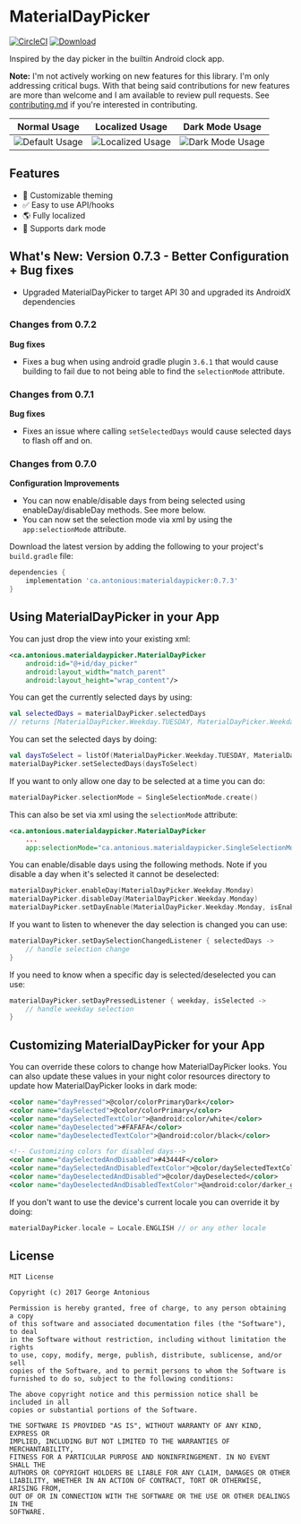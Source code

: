 # MaterialDayPicker

[![CircleCI](https://circleci.com/gh/gantonious/MaterialDayPicker.svg?style=svg)](https://circleci.com/gh/gantonious/MaterialDayPicker) [![Download](https://api.bintray.com/packages/gantonious/maven/materialdaypicker/images/download.svg)](https://bintray.com/gantonious/maven/materialdaypicker/_latestVersion)


Inspired by the day picker in the builtin Android clock app. 

**Note:** I'm not actively working on new features for this library. I'm only addressing critical bugs. With that being said contributions for new features are more than welcome and I am available to review pull requests. See [contributing.md](https://github.com/gantonious/MaterialDayPicker/blob/dev/CONTRIBUTING.md) if you're interested in contributing.

|Normal Usage|Localized Usage|Dark Mode Usage|
|---|---|---|
|![Default Usage](screenshots/default_usage.gif)|![Localized Usage](screenshots/localized_usage.gif)|![Dark Mode Usage](screenshots/dark_mode_usage.gif)|

## Features
- 🎨 Customizable theming
- ✅ Easy to use API/hooks
- 🌎 Fully localized
- 👻 Supports dark mode

## What's New: Version 0.7.3 - Better Configuration + Bug fixes

- Upgraded MaterialDayPicker to target API 30 and upgraded its AndroidX dependencies

### Changes from 0.7.2

**Bug fixes**
- Fixes a bug when using android gradle plugin `3.6.1` that would cause building to fail due to not being able to find the `selectionMode` attribute.

### Changes from 0.7.1

**Bug fixes**
- Fixes an issue where calling `setSelectedDays` would cause selected days to flash off and on.

### Changes from 0.7.0

**Configuration Improvements**
- You can now enable/disable days from being selected using enableDay/disableDay methods. See more below.
- You can now set the selection mode via xml by using the `app:selectionMode` attribute.

Download the latest version by adding the following to your project's `build.gradle` file:

```groovy
dependencies {
    implementation 'ca.antonious:materialdaypicker:0.7.3'
}
```

## Using MaterialDayPicker in your App

You can just drop the view into your existing xml:

```xml
<ca.antonious.materialdaypicker.MaterialDayPicker
    android:id="@+id/day_picker"
    android:layout_width="match_parent"
    android:layout_height="wrap_content"/>
```

You can get the currently selected days by using:

```kotlin
val selectedDays = materialDayPicker.selectedDays
// returns [MaterialDayPicker.Weekday.TUESDAY, MaterialDayPicker.Weekday.FRIDAY]
```

You can set the selected days by doing:

```kotlin
val daysToSelect = listOf(MaterialDayPicker.Weekday.TUESDAY, MaterialDayPicker.Weekday.FRIDAY)
materialDayPicker.setSelectedDays(daysToSelect)
```

If you want to only allow one day to be selected at a time you can do:

```kotlin
materialDayPicker.selectionMode = SingleSelectionMode.create()
```

This can also be set via xml using the `selectionMode` attribute:

```xml
<ca.antonious.materialdaypicker.MaterialDayPicker
    ...
    app:selectionMode="ca.antonious.materialdaypicker.SingleSelectionMode"/>
```

You can enable/disable days using the following methods. Note if you disable a day when it's selected it cannot be deselected:

```kotlin
materialDayPicker.enableDay(MaterialDayPicker.Weekday.Monday)
materialDayPicker.disableDay(MaterialDayPicker.Weekday.Monday)
materialDayPicker.setDayEnable(MaterialDayPicker.Weekday.Monday, isEnabled = false)
```

If you want to listen to whenever the day selection is changed you can use:

```kotlin
materialDayPicker.setDaySelectionChangedListener { selectedDays ->
    // handle selection change
}
```

If you need to know when a specific day is selected/deselected you can use:


```kotlin
materialDayPicker.setDayPressedListener { weekday, isSelected ->
    // handle weekday selection
}
```

## Customizing MaterialDayPicker for your App

You can override these colors to change how MaterialDayPicker looks. You can also update these values in your night color resources directory to update how MaterialDayPicker looks in dark mode:

```xml
<color name="dayPressed">@color/colorPrimaryDark</color>
<color name="daySelected">@color/colorPrimary</color>
<color name="daySelectedTextColor">@android:color/white</color>
<color name="dayDeselected">#FAFAFA</color>
<color name="dayDeselectedTextColor">@android:color/black</color>

<!-- Customizing colors for disabled days-->
<color name="daySelectedAndDisabled">#43444F</color>
<color name="daySelectedAndDisabledTextColor">@color/daySelectedTextColor</color>
<color name="dayDeselectedAndDisabled">@color/dayDeselected</color>
<color name="dayDeselectedAndDisabledTextColor">@android:color/darker_gray</color>
```

If you don't want to use the device's current locale you can override it by doing:

```kotlin
materialDayPicker.locale = Locale.ENGLISH // or any other locale
```

## License

```
MIT License

Copyright (c) 2017 George Antonious

Permission is hereby granted, free of charge, to any person obtaining a copy
of this software and associated documentation files (the "Software"), to deal
in the Software without restriction, including without limitation the rights
to use, copy, modify, merge, publish, distribute, sublicense, and/or sell
copies of the Software, and to permit persons to whom the Software is
furnished to do so, subject to the following conditions:

The above copyright notice and this permission notice shall be included in all
copies or substantial portions of the Software.

THE SOFTWARE IS PROVIDED "AS IS", WITHOUT WARRANTY OF ANY KIND, EXPRESS OR
IMPLIED, INCLUDING BUT NOT LIMITED TO THE WARRANTIES OF MERCHANTABILITY,
FITNESS FOR A PARTICULAR PURPOSE AND NONINFRINGEMENT. IN NO EVENT SHALL THE
AUTHORS OR COPYRIGHT HOLDERS BE LIABLE FOR ANY CLAIM, DAMAGES OR OTHER
LIABILITY, WHETHER IN AN ACTION OF CONTRACT, TORT OR OTHERWISE, ARISING FROM,
OUT OF OR IN CONNECTION WITH THE SOFTWARE OR THE USE OR OTHER DEALINGS IN THE
SOFTWARE.
```
